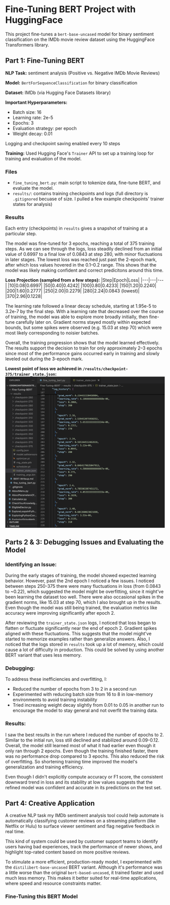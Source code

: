 # Fine-Tuning BERT Project with HuggingFace
This project fine-tunes a ```bert-base-uncased``` model for binary sentiment classification on the IMDb movie review dataset using the HuggingFace Transformers library.

## Part 1: Fine-Tuning BERT
**NLP Task:** sentiment analysis (Positive vs. Negative IMDb Movie Reviews)

**Model:** ```BertForSequenceClassification``` for binary classification

**Dataset:** IMDb (via Hugging Face Datasets library)

**Important Hyperparameters:**
- Batch size: 16
- Learning rate: 2e-5
- Epochs: 3
- Evaluation strategy: per epoch
- Weight decay: 0.01

Logging and checkpoint saving enabled every 10 steps

**Training:** Used Hugging Face's ```Trainer``` API to set up a training loop for training and evaluation of the model.

### Files
- ```fine_tuning_bert.py```: main script to tokenize data, fine-tune BERT, and evaluate the model.
- ```results/```: contains training checkpoints and logs (full directory is ```.gitignored``` becuase of size. I pulled a few example checkpoints' trainer states for analysis)

### Results
Each entry (checkpoints) in ```results``` gives a snapshot of training at a particular step.

The model was fine-tuned for 3 epochs, reaching a total of 375 training steps. As we can see through the logs, loss steadily declined from an initial value of 0.6997 to a final low of 0.0843 at step 280, with minor fluctuations in later stages. The lowest loss was reached just past the 2-epoch mark, after which loss values hovered in the 0.1–0.2 range. This shows that the model was likely making confident and correct predicitons around this time.

**Loss Projection (sampled from a few steps):**
|Step|Epoch|Loss|
|---|---|---|
|10|0.08|0.6997|
|50|0.40|0.4242|
|100|0.80|0.4233|
|150|1.20|0.2240|
|200|1.60|0.2777|
|250|2.00|0.2279|
|280|2.24|0.0843 (lowest)|
|370|2.96|0.1228|

The learning rate followed a linear decay schedule, starting at 1.95e-5 to 3.2e-7 by the final step. With a learning rate that decreased over the course of training, the model was able to explore more broadly initially, then fine-tune carefully later on. Gradient norms stayed mostly within expected bounds, but some spikes were observed (e.g. 15.03 at step 70) which were most likely corresponding to noisier batches.

Overall, the training progression shows that the model learned effectively. The results support the decision to train for only approximately 2–3 epochs since most of the performance gains occurred early in training and slowly leveled out during the 3-epoch mark.

**Lowest point of loss we achieved in ```/results/checkpoint-375/trainer_state.json```:**
![alt text][logo]

[logo]:https://github.com/gamroyan/cognizantGenAIExternRepo/blob/main/Fine-Tuning-BERT/BERT%20Fine-Tuning%20Checkpoint375.png "Checkpoint 375"


## Parts 2 & 3: Debugging Issues and Evaluating the Model
### Identifying an Issue:
During the early stages of training, the model showed expected learning behavior. However, past the 2nd epoch I noticed a few issues. I noticed between steps 250-375 there were many fluctuations in loss (from 0.0843 to ~0.22), which suggested the model might be overfitting, since it might've been learning the dataset too well. There were also occasional spikes in the gradient norms, like 15.03 at step 70, which I also brought up in the results. Even though the model was still being trained, the evaluation metrics like accuracy were improving significantly after epoch 2.

After reviewing the ```trainer_state.json``` logs, I noticed that loss began to flatten or fluctuate significantly near the end of epoch 2. Gradient spikes aligned with these fluctuations. This suggests that the model might've started to memorize examples rather than generalize answers. Also, I noticed that the logs stored in ```results``` took up a lot of memory, which could cause a lot of difficulty in production. This could be solved by using another BERT variant that uses less memory.

### Debugging:
To address these inefficiencies and overfitting, I:
- Reduced the number of epochs from 3 to 2 in a second run
- Experimented with reducing batch size from 16 to 8 in low-memory environments to avoid training instability
- Tried increasing weight decay slightly from 0.01 to 0.05 in another run to encourage the model to stay general and not overfit the training data.

### Results:
I saw the best results in the run where I reduced the number of epochs to 2. Similar to the initial run, loss still declined and stabilized around 0.09-0.12. Overall, the model still learned most of what it had earlier even though it only ran through 2 epochs. Even though the training finished faster, there was no performance drop compared to 3 epochs. This also reduced the risk of overfitting. So shortening training time improved the model's generalization and training efficiency.

Even though I didn't explicitly compute accuracy or F1 score, the consistent downward trend in loss and its stability at low values suggests that the refined model was confident and accurate in its predictions on the test set. 


## Part 4: Creative Application
A creative NLP task my IMDb sentiment analysis tool could help automate is automatically classifying customer reviews on a streaming platform (like Netflix or Hulu) to surface viewer sentiment and flag negative feedback in real time.

This kind of system could be used by customer support teams to identify users having bad experiences, track the performance of newer shows, and highlight top-rated content based on more positive reviews.

To stimulate a more efficient, production-ready model, I experimented with the ```distilibert-base-uncased``` BERT variant. Although it's performance was a little worse than the original ```bert-based-uncased```, it trained faster and used much less memory. This makes it better suited for real-time applications, where speed and resource constraints matter.

### Fine-Tuning this BERT Model
